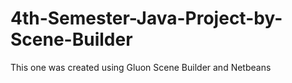 # 4th-Semester-Java-Project-by-Scene-Builder
This one was created using Gluon Scene Builder and Netbeans
